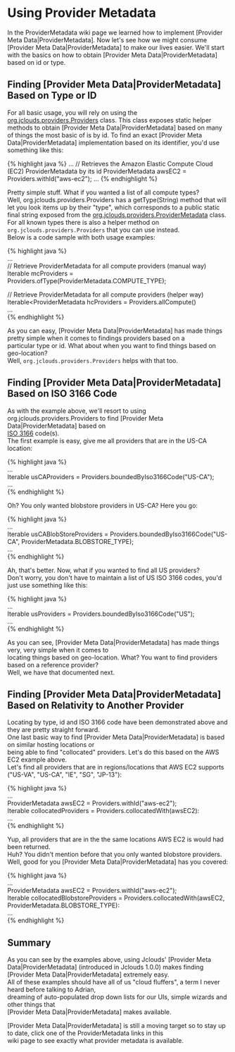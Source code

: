 # Using Provider Metadata

In the ProviderMetadata wiki page we learned how to implement [Provider Meta Data|ProviderMetadata].
Now let's see how we might consume [Provider Meta Data|ProviderMetadata] to make our lives easier.
We'll start with the basics on how to obtain [Provider Meta Data|ProviderMetadata] based on id or type.

## Finding [Provider Meta Data|ProviderMetadata] Based on Type or ID

For all basic usage, you will rely on using the [org.jclouds.providers.Providers](https://github.com/jclouds/jclouds/blob/master/core/src/main/java/org/jclouds/providers/Providers.java) class.
This class exposes static helper methods to obtain [Provider Meta Data|ProviderMetadata] based on many of things the most basic of is by id.
To find an exact [Provider Meta Data|ProviderMetadata] implementation based on its identifier, you'd use something like this:

{% highlight java %}
...
// Retrieves the Amazon Elastic Compute Cloud (EC2) ProviderMetadata by its id
ProviderMetadata awsEC2 = Providers.withId("aws-ec2");
...
{% endhighlight %}

Pretty simple stuff.  What if you wanted a list of all compute types?  
Well, org.jclouds.providers.Providers has a getType(String) method that will let you look items up by their "type",
which corresponds to a public static final string exposed from the [org.jclouds.providers.ProviderMetadata](https://github.com/jclouds/jclouds/blob/master/core/src/main/java/org/jclouds/providers/ProviderMetadata.java) class.  
For all known types there is also a helper method on `org.jclouds.providers.Providers` that you can use instead.  
Below is a code sample with both usage examples:                                                                                            
                                                                                                                                            
{% highlight java %}                                                                                                                                     
...                                                                                                                                         
// Retrieve ProviderMetadata for all compute providers (manual way)                                                                         
Iterable<ProviderMetadata> mcProviders = Providers.ofType(ProviderMetadata.COMPUTE_TYPE);                                                   
                                                                                                                                            
// Retrieve ProviderMetadata for all compute providers (helper way)                                                                         
Iterable<ProviderMetadata hcProviders = Providers.allCompute()                                                                              
...                                                                                                                                         
{% endhighlight %}
                                                                                                                                            
As you can easy, [Provider Meta Data|ProviderMetadata] has made things pretty simple when it comes to findings providers based on a         
particular type or id.  What about when you want to find things based on geo-location?                                                      
Well, `org.jclouds.providers.Providers` helps with that too.                                                                                
                                                                                                                                            
## Finding [Provider Meta Data|ProviderMetadata] Based on ISO 3166 Code                                                                     
                                                                                                                                            
As with the example above, we'll resort to using org.jclouds.providers.Providers to find [Provider Meta Data|ProviderMetadata] based on     
[ISO 3166](http://en.wikipedia.org/wiki/ISO_3166) code(s).                                                                                  
The first example is easy, give me all providers that are in the US-CA location:                                                            
                                                                                                                                            
{% highlight java %}                                                                                                                                     
...                                                                                                                                         
Iterable<ProviderMetadata> usCAProviders = Providers.boundedByIso3166Code("US-CA");                                                         
...                                                                                                                                         
{% endhighlight %}
                                                                                                                                            
Oh?  You only wanted blobstore providers in US-CA?  Here you go:                                                                            
                                                                                                                                            
{% highlight java %}                                                                                                                                     
...                                                                                                                                         
Iterable<ProviderMetadata> usCABlobStoreProviders = Providers.boundedByIso3166Code("US-CA", ProviderMetadata.BLOBSTORE_TYPE);               
...                                                                                                                                         
{% endhighlight %}
                                                                                                                                            
Ah, that's better.  Now, what if you wanted to find all US providers?                                                                       
Don't worry, you don't have to maintain a list of US ISO 3166 codes, you'd just use something like this:                                    
                                                                                                                                            
{% highlight java %}                                                                                                                                     
...                                                                                                                                         
Iterable<ProviderMetadata> usProviders = Providers.boundedByIso3166Code("US");                                                              
...                                                                                                                                         
{% endhighlight %}
                                                                                                                                            
As you can see, [Provider Meta Data|ProviderMetadata] has made things very, very simple when it comes to                                    
locating things based on geo-location.  What?  You want to find providers based on a reference provider?                                    
Well, we have that documented next.                                                                                                         
                                                                                                                                            
## Finding [Provider Meta Data|ProviderMetadata] Based on Relativity to Another Provider                                                    
                                                                                                                                            
Locating by type, id and ISO 3166 code have been demonstrated above and they are pretty straight forward.                                   
One last basic way to find [Provider Meta Data|ProviderMetadata] is based on similar hosting locations or                                   
being able to find "collocated" providers.  Let's do this based on the AWS EC2 example above.                                               
Let's find all providers that are in regions/locations that AWS EC2 supports ("US-VA", "US-CA", "IE", "SG", "JP-13"):                       
                                                                                                                                            
{% highlight java %}                                                                                                                                     
...                                                                                                                                         
ProviderMetadata awsEC2 = Providers.withId("aws-ec2");                                                                                      
Iterable<ProviderMetadata> collocatedProviders = Providers.collocatedWith(awsEC2):                                                          
...                                                                                                                                         
{% endhighlight %}
                                                                                                                                            
Yup, all providers that are in the the same locations AWS EC2 is would had been returned.                                                   
Huh?  You didn't mention before that you only wanted blobstore providers.                                                                   
Well, good for you [Provider Meta Data|ProviderMetadata] has you covered:                                                                   
                                                                                                                                            
{% highlight java %}                                                                                                                                     
...                                                                                                                                         
ProviderMetadata awsEC2 = Providers.withId("aws-ec2");                                                                                      
Iterable<ProviderMetadata> collocatedBlobstoreProviders = Providers.collocatedWith(awsEC2, ProviderMetadata.BLOBSTORE_TYPE):                
...                                                                                                                                         
{% endhighlight %}
                                                                                                                                            
## Summary                                                                                                                                  
                                                                                                                                            
As you can see by the examples above, using Jclouds' [Provider Meta Data|ProviderMetadata]  (introduced in Jclouds 1.0.0) makes finding     
 [Provider Meta Data|ProviderMetadata] extremely easy.                                                                                      
All of these examples should have all of us "cloud fluffers", a term I never heard before talking to Adrian,                                
dreaming of auto-populated drop down lists for our UIs, simple wizards and other things that                                                
 [Provider Meta Data|ProviderMetadata] makes available.                                                                                     
                                                                                                                                            
[Provider Meta Data|ProviderMetadata] is still a moving target so to stay up to date, click one of the ProviderMetadata links in this       
 wiki page to see exactly what provider metadata is available.                                                                              
